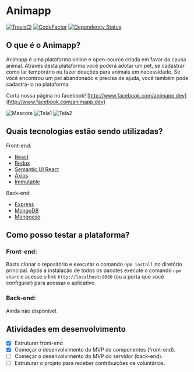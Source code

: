 # Animapp
[![TravisCI](https://api.travis-ci.org/animapp-dev/animapp.svg?branch=dev)](https://travis-ci.org/animapp-dev/)
[![CodeFactor](https://www.codefactor.io/repository/github/animapp-dev/animapp/badge)](https://www.codefactor.io/repository/github/animapp-dev/animapp)
[![Dependency Status](https://gemnasium.com/badges/github.com/animapp-dev/animapp.svg)](https://gemnasium.com/github.com/animapp-dev/animapp)
## O que é o Animapp?

Animapp é uma plataforma online e open-source criada em favor da causa animal. Através desta plataforma você poderá adotar um pet, se cadastrar como lar temporário ou fazer doações para animais em necessidade. Se você encontrou um pet abandonado e precisa de ajuda, você também pode cadastrá-lo na plataforma.

Curta nossa página no facebook! [http://www.facebook.com/animapp.dev](http://www.facebook.com/animapp.dev)

![Mascote](http://i.imgur.com/HYRreHI.png)
![Tela1](http://i.imgur.com/GskS6NH.png)
![Tela2](http://i.imgur.com/XDa192l.png)

## Quais tecnologias estão sendo utilizadas?

Front-end:
* [React](https://facebook.github.io/react/)
* [Redux](http://redux.js.org/)
* [Semantic UI React](http://react.semantic-ui.com)
* [Axios](https://github.com/mzabriskie/axios)
* [Immutable](https://facebook.github.io/immutable-js/)

Back-end:
* [Express](http://expressjs.com)
* [MongoDB](https://www.mongodb.com/)
* [Mongoose](http://mongoosejs.com/)

## Como posso testar a plataforma?

### Front-end:

Basta clonar o repositório e executar o comando `npm install` no diretório principal. Após a instalação de todos os pacotes execute o comando `npm start` e acesse o link `http://localhost:8080` (ou a porta que você configurar) para acessar o aplicativo.

### Back-end:

Ainda não disponível.

## Atividades em desenvolvimento

- [x] Estruturar front-end
- [x] Começar o desenvolvimento do MVP de componentes (front-end).
- [ ] Começar o desenvolvimento do MVP do servidor (back-end).
- [ ] Estruturar o projeto para receber contribuições de voluntários.
